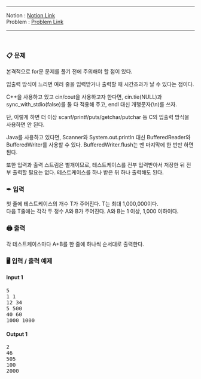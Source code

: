 ***
Notion : [Notion Link](https://west-pineapple-c4d.notion.site/5bc82b0dba0949c6a4db69371b1ad65b)  
Problem : [Problem Link](https://www.acmicpc.net/problem/15552)
***

<br/>

### 📋 문제

본격적으로 for문 문제를 풀기 전에 주의해야 할 점이 있다.  

입출력 방식이 느리면 여러 줄을 입력받거나 출력할 때 시간초과가 날 수 있다는 점이다.  

C++을 사용하고 있고 cin/cout을 사용하고자 한다면, cin.tie(NULL)과 sync_with_stdio(false)를 둘 다 적용해 주고, endl 대신 개행문자(\n)를 쓰자.  

단, 이렇게 하면 더 이상 scanf/printf/puts/getchar/putchar 등 C의 입출력 방식을 사용하면 안 된다.  

Java를 사용하고 있다면, Scanner와 System.out.println 대신 BufferedReader와 BufferedWriter를 사용할 수 있다. BufferedWriter.flush는 맨 마지막에 한 번만 하면 된다.  

또한 입력과 출력 스트림은 별개이므로, 테스트케이스를 전부 입력받아서 저장한 뒤 전부 출력할 필요는 없다. 테스트케이스를 하나 받은 뒤 하나 출력해도 된다.  

### ✒ 입력

첫 줄에 테스트케이스의 개수 T가 주어진다. T는 최대 1,000,000이다.  
다음 T줄에는 각각 두 정수 A와 B가 주어진다. A와 B는 1 이상, 1,000 이하이다.  

### 🖨 출력

각 테스트케이스마다 A+B를 한 줄에 하나씩 순서대로 출력한다.  


### 🖥 입력 / 출력 예제

#### Input 1
<pre>
5
1 1
12 34
5 500
40 60
1000 1000
</pre>

#### Output 1

<pre>
2
46
505
100
2000

</pre>
